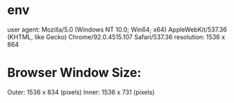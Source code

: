 # env
user agent: Mozilla/5.0 (Windows NT 10.0; Win64; x64) AppleWebKit/537.36 (KHTML, like Gecko) Chrome/92.0.4515.107 Safari/537.36
resolution: 1536 x 864

# Browser Window Size: 
Outer: 1536 x 834 (pixels)
Inner: 1536 x 731 (pixels)